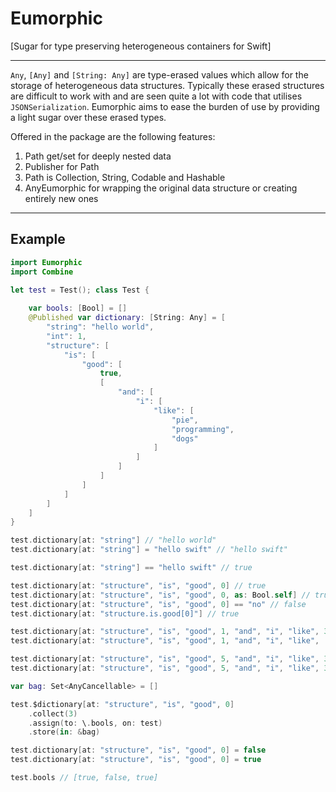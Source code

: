 # Eumorphic

[Sugar for type preserving heterogeneous containers for Swift]

--- 

`Any`,  `[Any]` and `[String: Any]` are type-erased values which allow for the storage of heterogeneous data structures.
Typically these erased structures are difficult to work with and are seen quite a lot with code that utilises `JSONSerialization`. 
Eumorphic aims to ease the burden of use by providing a light sugar over these erased types.

Offered in the package are the following features:

1. Path get/set for deeply nested data
2. Publisher for Path
3. Path is Collection, String, Codable and Hashable
4. AnyEumorphic for wrapping the original data structure or creating entirely new ones

---

## Example

```swift
import Eumorphic
import Combine

let test = Test(); class Test {
    
    var bools: [Bool] = []
    @Published var dictionary: [String: Any] = [
        "string": "hello world",
        "int": 1,
        "structure": [
            "is": [
                "good": [
                    true,
                    [
                        "and": [
                            "i": [
                                "like": [
                                    "pie",
                                    "programming",
                                    "dogs"
                                ]
                            ]
                        ]
                    ]
                ]
            ]
        ]
    ]
}

test.dictionary[at: "string"] // "hello world"
test.dictionary[at: "string"] = "hello swift" // "hello swift"

test.dictionary[at: "string"] == "hello swift" // true

test.dictionary[at: "structure", "is", "good", 0] // true
test.dictionary[at: "structure", "is", "good", 0, as: Bool.self] // true
test.dictionary[at: "structure", "is", "good", 0] == "no" // false
test.dictionary[at: "structure.is.good[0]"] // true

test.dictionary[at: "structure", "is", "good", 1, "and", "i", "like", 3] // nil
test.dictionary[at: "structure", "is", "good", 1, "and", "i", "like", .last] // dogs

test.dictionary[at: "structure", "is", "good", 5, "and", "i", "like", 3] = [ "noodles", "chicken" ]
test.dictionary[at: "structure", "is", "good", 5, "and", "i", "like", 3] // ["noodles", "chicken"]

var bag: Set<AnyCancellable> = []

test.$dictionary[at: "structure", "is", "good", 0]
    .collect(3)
    .assign(to: \.bools, on: test)
    .store(in: &bag)

test.dictionary[at: "structure", "is", "good", 0] = false
test.dictionary[at: "structure", "is", "good", 0] = true

test.bools // [true, false, true]

```
